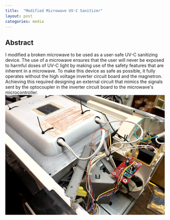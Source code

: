 ```yaml
---
title:  "Modified Microwave UV-C Sanitizer"
layout: post
categories: media
---
```


## Abstract

I modified a broken microwave to be used as a user-safe UV-C sanitizing device. The use of a microwave ensures that the user will never be exposed to harmful doses of UV-C light by making use of the safety features that are inherent in a microwave. To make this device as safe as possible, it fully operates without the high voltage inverter circuit board and the magnetron. Achieving this required designing an external circuit that mimics the signals sent by the optocoupler in the inverter circuit board to the microwave's microcontroller.
&nbsp;
![UVC Microwave](/assets/images/IMG_4922.jpg)


